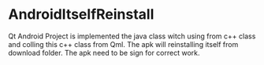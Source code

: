 # AndroidItselfReinstall

Qt Android Project is implemented the java class witch using from c++ class and colling this c++ class from Qml. The apk will reinstalling itself from download folder. The apk need to be sign for correct work. 